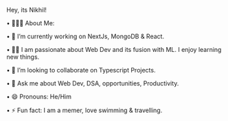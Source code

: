 Hey, its Nikhil!

•	👨🏻‍💻  About Me:

•	🔭 I’m currently working on NextJs, MongoDB & React.

•	👨‍💻 I am passionate about Web Dev and its fusion with ML. I enjoy learning new things.

•	👯 I’m looking to collaborate on Typescript Projects.

•	💬 Ask me about Web Dev, DSA, opportunities, Productivity.

•	😄 Pronouns: He/Him

•	⚡ Fun fact: I am a memer, love swimming & travelling.

            
          


          
